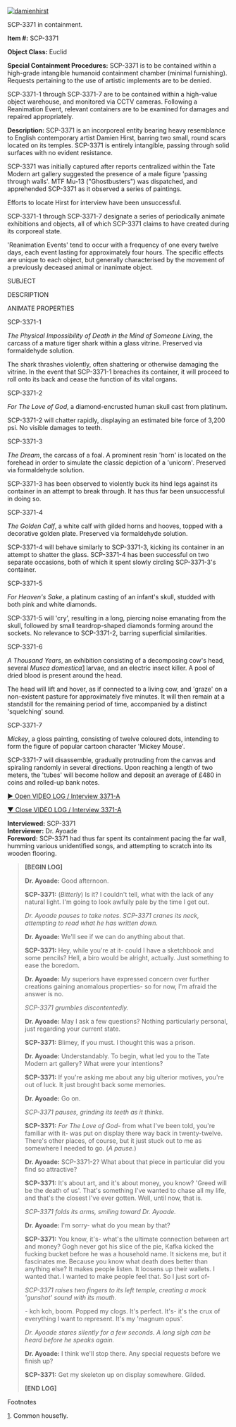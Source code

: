 [![damienhirst](http://scp-wiki.wdfiles.com/local--resized-images/scp-3371/damienhirst/medium.jpg)](http://scp-wiki.wdfiles.com/local--files/scp-3371/damienhirst)

SCP-3371 in containment.

**Item #:** SCP-3371

**Object Class:** Euclid

**Special Containment Procedures:** SCP-3371 is to be contained within a high-grade intangible humanoid containment chamber (minimal furnishing). Requests pertaining to the use of artistic implements are to be denied.

SCP-3371-1 through SCP-3371-7 are to be contained within a high-value object warehouse, and monitored via CCTV cameras. Following a Reanimation Event, relevant containers are to be examined for damages and repaired appropriately.

**Description:** SCP-3371 is an incorporeal entity bearing heavy resemblance to English contemporary artist Damien Hirst, barring two small, round scars located on its temples. SCP-3371 is entirely intangible, passing through solid surfaces with no evident resistance.

SCP-3371 was initially captured after reports centralized within the Tate Modern art gallery suggested the presence of a male figure 'passing through walls'. MTF Mu-13 ("Ghostbusters") was dispatched, and apprehended SCP-3371 as it observed a series of paintings.

Efforts to locate Hirst for interview have been unsuccessful.

SCP-3371-1 through SCP-3371-7 designate a series of periodically animate exhibitions and objects, all of which SCP-3371 claims to have created during its corporeal state.

'Reanimation Events' tend to occur with a frequency of one every twelve days, each event lasting for approximately four hours. The specific effects are unique to each object, but generally characterised by the movement of a previously deceased animal or inanimate object.

SUBJECT

DESCRIPTION

ANIMATE PROPERTIES

SCP-3371-1

_The Physical Impossibility of Death in the Mind of Someone Living_, the carcass of a mature tiger shark within a glass vitrine. Preserved via formaldehyde solution.

The shark thrashes violently, often shattering or otherwise damaging the vitrine. In the event that SCP-3371-1 breaches its container, it will proceed to roll onto its back and cease the function of its vital organs.

SCP-3371-2

_For The Love of God_, a diamond-encrusted human skull cast from platinum.

SCP-3371-2 will chatter rapidly, displaying an estimated bite force of 3,200 psi. No visible damages to teeth.

SCP-3371-3

_The Dream_, the carcass of a foal. A prominent resin 'horn' is located on the forehead in order to simulate the classic depiction of a 'unicorn'. Preserved via formaldehyde solution.

SCP-3371-3 has been observed to violently buck its hind legs against its container in an attempt to break through. It has thus far been unsuccessful in doing so.

SCP-3371-4

_The Golden Calf_, a white calf with gilded horns and hooves, topped with a decorative golden plate. Preserved via formaldehyde solution.

SCP-3371-4 will behave similarly to SCP-3371-3, kicking its container in an attempt to shatter the glass. SCP-3371-4 has been successful on two separate occasions, both of which it spent slowly circling SCP-3371-3's container.

SCP-3371-5

_For Heaven's Sake_, a platinum casting of an infant's skull, studded with both pink and white diamonds.

SCP-3371-5 will 'cry', resulting in a long, piercing noise emanating from the skull, followed by small teardrop-shaped diamonds forming around the sockets. No relevance to SCP-3371-2, barring superficial similarities.

SCP-3371-6

_A Thousand Years_, an exhibition consisting of a decomposing cow's head, several _Musca domestica_[1](javascript:;) larvae, and an electric insect killer. A pool of dried blood is present around the head.

The head will lift and hover, as if connected to a living cow, and 'graze' on a non-existent pasture for approximately five minutes. It will then remain at a standstill for the remaining period of time, accompanied by a distinct 'squelching' sound.

SCP-3371-7

_Mickey_, a gloss painting, consisting of twelve coloured dots, intending to form the figure of popular cartoon character 'Mickey Mouse'.

SCP-3371-7 will disassemble, gradually protruding from the canvas and spiraling randomly in several directions. Upon reaching a length of two meters, the 'tubes' will become hollow and deposit an average of £480 in coins and rolled-up bank notes.

[► Open VIDEO LOG / Interview 3371-A](javascript:;) 

[▼ Close VIDEO LOG / Interview 3371-A](javascript:;)

**Interviewed:** SCP-3371  
**Interviewer:** Dr. Ayoade  
**Foreword:** SCP-3371 had thus far spent its containment pacing the far wall, humming various unidentified songs, and attempting to scratch into its wooden flooring.

> **\[BEGIN LOG\]**
> 
> **Dr. Ayoade:** Good afternoon.
> 
> **SCP-3371:** (_Bitterly_) Is it? I couldn't tell, what with the lack of any natural light. I'm going to look awfully pale by the time I get out.
> 
> _Dr. Ayoade pauses to take notes. SCP-3371 cranes its neck, attempting to read what he has written down._
> 
> **Dr. Ayoade:** We'll see if we can do anything about that.
> 
> **SCP-3371:** Hey, while you're at it- could I have a sketchbook and some pencils? Hell, a biro would be alright, actually. Just something to ease the boredom.
> 
> **Dr. Ayoade:** My superiors have expressed concern over further creations gaining anomalous properties- so for now, I'm afraid the answer is no.
> 
> _SCP-3371 grumbles discontentedly._
> 
> **Dr. Ayoade:** May I ask a few questions? Nothing particularly personal, just regarding your current state.
> 
> **SCP-3371:** Blimey, if you must. I thought this was a prison.
> 
> **Dr. Ayoade:** Understandably. To begin, what led you to the Tate Modern art gallery? What were your intentions?
> 
> **SCP-3371:** If you're asking me about any big ulterior motives, you're out of luck. It just brought back some memories.
> 
> **Dr. Ayoade:** Go on.
> 
> _SCP-3371 pauses, grinding its teeth as it thinks._
> 
> **SCP-3371:** _For The Love of God_\- from what I've been told, you're familiar with it- was put on display there way back in twenty-twelve. There's other places, of course, but it just stuck out to me as somewhere I needed to go. (_A pause._)
> 
> **Dr. Ayoade:** SCP-3371-2? What about that piece in particular did you find so attractive?
> 
> **SCP-3371:** It's about art, and it's about money, you know? 'Greed will be the death of us'. That's something I've wanted to chase all my life, and that's the closest I've ever gotten. Well, until now, that is.
> 
> _SCP-3371 folds its arms, smiling toward Dr. Ayoade._
> 
> **Dr. Ayoade:** I'm sorry- what do you mean by that?
> 
> **SCP-3371:** You know, it's- what's the ultimate connection between art and money? Gogh never got his slice of the pie, Kafka kicked the fucking bucket before he was a household name. It sickens me, but it fascinates me. Because you know what death does better than anything else? It makes people listen. It loosens up their wallets. I wanted that. I wanted to make people feel that. So I just sort of-
> 
> _SCP-3371 raises two fingers to its left temple, creating a mock 'gunshot' sound with its mouth._
> 
> \- kch kch, boom. Popped my clogs. It's perfect. It's- it's the crux of everything I want to represent. It's my 'magnum opus'.
> 
> _Dr. Ayoade stares silently for a few seconds. A long sigh can be heard before he speaks again._
> 
> **Dr. Ayoade:** I think we'll stop there. Any special requests before we finish up?
> 
> **SCP-3371:** Get my skeleton up on display somewhere. Gilded.
> 
> **\[END LOG\]**

Footnotes

[1](javascript:;). Common housefly.